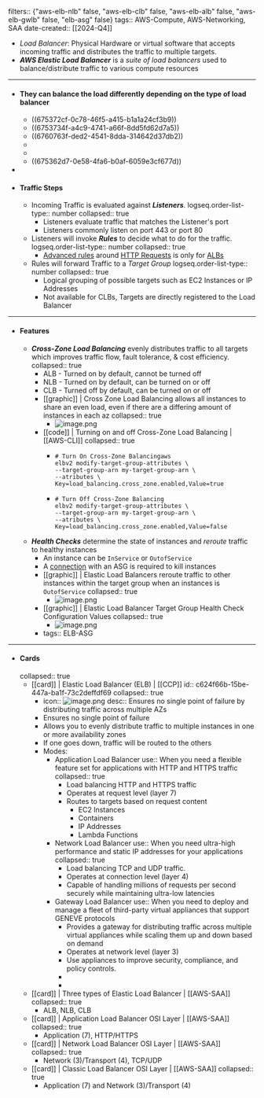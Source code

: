 filters:: {"aws-elb-nlb" false, "aws-elb-clb" false, "aws-elb-alb" false, "aws-elb-gwlb" false, "elb-asg" false}
tags:: AWS-Compute, AWS-Networking, SAA
date-created:: [[2024-Q4]]
- *Load Balancer*: Physical Hardware or virtual software that accepts incoming traffic and distributes the traffic to multiple targets.
- ***AWS Elastic Load Balancer*** is a *suite of load balancers* used to balance/distribute traffic to various compute resources
- ---
- #### They can balance the load differently depending on the type of load balancer
	- ((675372cf-0c78-46f5-a415-b1a1a24cf3b9))
	- ((6753734f-a4c9-4741-a66f-8dd5fd62d7a5))
	- ((6760763f-ded2-4541-8dda-314642d37db2))
	-
	-
	- ((675362d7-0e58-4fa6-b0af-6059e3cf677d))
-
- #### Traffic Steps
	- Incoming Traffic is evaluated against ***Listeners***.
	  logseq.order-list-type:: number
	  collapsed:: true
		- Listeners evaluate traffic that matches the Listener's port
		- Listeners commonly listen on port 443 or port 80
	- Listeners will invoke ***Rules*** to decide what to do for the traffic.
	  logseq.order-list-type:: number
	  collapsed:: true
		- [Advanced rules](((67507983-44f0-433b-8d53-bd053adca72b))) around [HTTP Requests]([[HTTP-Requests]]) is only for [ALBs]([[AWS-ELB-ALB]])
	- Rules will forward Traffic to a *Target Group*
	  logseq.order-list-type:: number
	  collapsed:: true
		- Logical grouping of possible targets such as EC2 Instances or IP Addresses
		- Not available for CLBs, Targets are directly registered to the Load Balancer
- ---
- #### Features
	- ***Cross-Zone Load Balancing*** evenly distributes traffic to all targets which improves traffic flow, fault tolerance, & cost efficiency.
	  collapsed:: true
		- ALB - Turned on by default, cannot be turned off
		- NLB - Turned on by default, can be turned on or off
		- CLB - Turned off by default, can be turned on or off
		- [[graphic]] | Cross Zone Load Balancing allows all instances to share an even load, even if there are a differing amount of instances in each az
		  collapsed:: true
			- ![image.png](../assets/image_1733336444055_0.png)
		- [[code]] | Turning on and off Cross-Zone Load Balancing | [[AWS-CLI]]
		  collapsed:: true
			- ```shell
			  # Turn On Cross-Zone Balancingaws 
			  elbv2 modify-target-group-attributes \
			  --target-group-arn my-target-group-arn \
			  --atributes \ 
			  Key=load_balancing.cross_zone.enabled,Value=true
			  ```
			- ```shell
			  # Turn Off Cross-Zone Balancing
			  elbv2 modify-target-group-attributes \
			  --target-group-arn my-target-group-arn \
			  --atributes \ 
			  Key=load_balancing.cross_zone.enabled,Value=false
			  ```
	- ***Health Checks*** determine the state of instances and *reroute* traffic to healthy instances
		- An instance can be `InService` or `OutofService`
		- A [connection](ASG-ELB) with an ASG is required to kill instances
		- [[graphic]] | Elastic Load Balancers reroute traffic to other instances within the target group when an instances is `OutofService`
		  collapsed:: true
			- ![image.png](../assets/image_1733336960229_0.png)
		- [[graphic]] | Elastic Load Balancer Target Group Health Check Configuration Values
		  collapsed:: true
			- ![image.png](../assets/image_1733337071555_0.png)
		- tags:: ELB-ASG
- ---
- #### Cards
  collapsed:: true
	- [[card]] | Elastic Load Balancer (ELB) | [[CCP]]
	  id:: c624f66b-15be-447a-ba1f-73c2deffdf69
	  collapsed:: true
		- icon:: ![image.png](../assets/image_1707755039477_0.png)
		  desc:: Ensures no single point of failure by distributing traffic across multiple AZs
		- Ensures no single point of failure
		- Allows you to evenly distribute traffic to multiple instances in one or more availability zones
		- If one goes down, traffic will be routed to the others
		- Modes:
			- Application Load Balancer
			  use:: When you need a flexible feature set for applications with HTTP and HTTPS traffic
			  collapsed:: true
				- Load balancing HTTP and HTTPS traffic
				- Operates at request level (layer 7)
				- Routes to targets based on request content
					- EC2 Instances
					- Containers
					- IP Addresses
					- Lambda Functions
			- Network Load Balancer
			  use:: When you need ultra-high performance and static IP addresses for your applications
			  collapsed:: true
				- Load balancing TCP and UDP traffic.
				- Operates at connection level (layer 4)
				- Capable of handling millions of requests per second securely while maintaining ultra-low latencies
			- Gateway Load Balancer
			  use:: When you need to deploy and manage a fleet of third-party virtual appliances that support GENEVE protocols
				- Provides a gateway for distributing traffic across multiple virtual appliances while scaling them up and down based on demand
				- Operates at network level (layer 3)
				- Use appliances to improve security, compliance, and policy controls.
				-
				-
	- [[card]] | Three types of Elastic Load Balancer | [[AWS-SAA]]
	  collapsed:: true
		- ALB, NLB, CLB
	- [[card]] | Application Load Balancer OSI Layer | [[AWS-SAA]]
	  collapsed:: true
		- Application (7),  HTTP/HTTPS
	- [[card]] | Network Load Balancer OSI Layer | [[AWS-SAA]]
	  collapsed:: true
		- Network (3)/Transport (4), TCP/UDP
	- [[card]] | Classic Load Balancer OSI Layer | [[AWS-SAA]]
	  collapsed:: true
		- Application (7) and Network (3)/Transport (4)